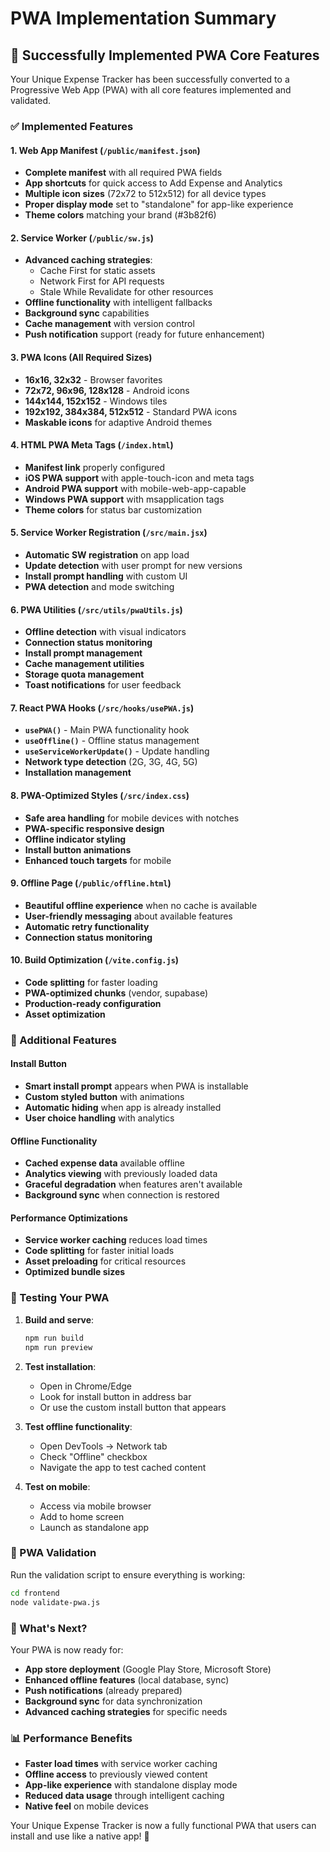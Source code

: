 # PWA Implementation Summary

## 🎉 Successfully Implemented PWA Core Features

Your Unique Expense Tracker has been successfully converted to a Progressive Web App (PWA) with all core features implemented and validated.

### ✅ Implemented Features

#### 1. Web App Manifest (`/public/manifest.json`)
- **Complete manifest** with all required PWA fields
- **App shortcuts** for quick access to Add Expense and Analytics
- **Multiple icon sizes** (72x72 to 512x512) for all device types
- **Proper display mode** set to "standalone" for app-like experience
- **Theme colors** matching your brand (#3b82f6)

#### 2. Service Worker (`/public/sw.js`)
- **Advanced caching strategies**:
  - Cache First for static assets
  - Network First for API requests
  - Stale While Revalidate for other resources
- **Offline functionality** with intelligent fallbacks
- **Background sync** capabilities
- **Cache management** with version control
- **Push notification** support (ready for future enhancement)

#### 3. PWA Icons (All Required Sizes)
- **16x16, 32x32** - Browser favorites
- **72x72, 96x96, 128x128** - Android icons
- **144x144, 152x152** - Windows tiles
- **192x192, 384x384, 512x512** - Standard PWA icons
- **Maskable icons** for adaptive Android themes

#### 4. HTML PWA Meta Tags (`/index.html`)
- **Manifest link** properly configured
- **iOS PWA support** with apple-touch-icon and meta tags
- **Android PWA support** with mobile-web-app-capable
- **Windows PWA support** with msapplication tags
- **Theme colors** for status bar customization

#### 5. Service Worker Registration (`/src/main.jsx`)
- **Automatic SW registration** on app load
- **Update detection** with user prompt for new versions
- **Install prompt handling** with custom UI
- **PWA detection** and mode switching

#### 6. PWA Utilities (`/src/utils/pwaUtils.js`)
- **Offline detection** with visual indicators
- **Connection status monitoring**
- **Install prompt management**
- **Cache management utilities**
- **Storage quota management**
- **Toast notifications** for user feedback

#### 7. React PWA Hooks (`/src/hooks/usePWA.js`)
- **`usePWA()`** - Main PWA functionality hook
- **`useOffline()`** - Offline status management
- **`useServiceWorkerUpdate()`** - Update handling
- **Network type detection** (2G, 3G, 4G, 5G)
- **Installation management**

#### 8. PWA-Optimized Styles (`/src/index.css`)
- **Safe area handling** for mobile devices with notches
- **PWA-specific responsive design**
- **Offline indicator styling**
- **Install button animations**
- **Enhanced touch targets** for mobile

#### 9. Offline Page (`/public/offline.html`)
- **Beautiful offline experience** when no cache is available
- **User-friendly messaging** about available features
- **Automatic retry functionality**
- **Connection status monitoring**

#### 10. Build Optimization (`/vite.config.js`)
- **Code splitting** for faster loading
- **PWA-optimized chunks** (vendor, supabase)
- **Production-ready configuration**
- **Asset optimization**

### 🔧 Additional Features

#### Install Button
- **Smart install prompt** appears when PWA is installable
- **Custom styled button** with animations
- **Automatic hiding** when app is already installed
- **User choice handling** with analytics

#### Offline Functionality
- **Cached expense data** available offline
- **Analytics viewing** with previously loaded data
- **Graceful degradation** when features aren't available
- **Background sync** when connection is restored

#### Performance Optimizations
- **Service worker caching** reduces load times
- **Code splitting** for faster initial loads
- **Asset preloading** for critical resources
- **Optimized bundle sizes**

### 📱 Testing Your PWA

1. **Build and serve**:
   ```bash
   npm run build
   npm run preview
   ```

2. **Test installation**:
   - Open in Chrome/Edge
   - Look for install button in address bar
   - Or use the custom install button that appears

3. **Test offline functionality**:
   - Open DevTools → Network tab
   - Check "Offline" checkbox
   - Navigate the app to test cached content

4. **Test on mobile**:
   - Access via mobile browser
   - Add to home screen
   - Launch as standalone app

### 🎯 PWA Validation

Run the validation script to ensure everything is working:
```bash
cd frontend
node validate-pwa.js
```

### 🚀 What's Next?

Your PWA is now ready for:
- **App store deployment** (Google Play Store, Microsoft Store)
- **Enhanced offline features** (local database, sync)
- **Push notifications** (already prepared)
- **Background sync** for data synchronization
- **Advanced caching strategies** for specific needs

### 📊 Performance Benefits

- **Faster load times** with service worker caching
- **Offline access** to previously viewed content
- **App-like experience** with standalone display mode
- **Reduced data usage** through intelligent caching
- **Native feel** on mobile devices

Your Unique Expense Tracker is now a fully functional PWA that users can install and use like a native app! 🎉